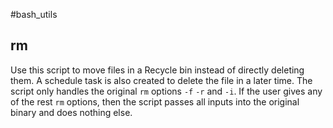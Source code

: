 #bash_utils


## rm
Use this script to move files in a Recycle bin instead of directly deleting them. A schedule task is also created to delete the file in a later time. The script only handles the original `rm` options `-f` `-r` and `-i`. If the user gives any of the rest `rm` options, then the script passes all inputs into the original binary and does nothing else.
